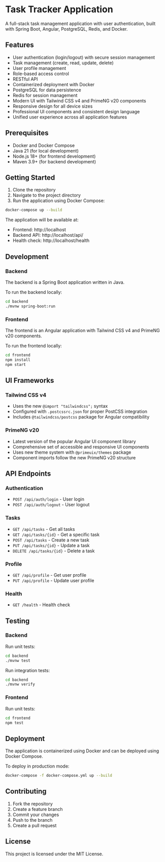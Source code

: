 # Task Tracker Application

A full-stack task management application with user authentication, built with Spring Boot, Angular, PostgreSQL, Redis, and Docker.

## Features

- User authentication (login/logout) with secure session management
- Task management (create, read, update, delete)
- User profile management
- Role-based access control
- RESTful API
- Containerized deployment with Docker
- PostgreSQL for data persistence
- Redis for session management
- Modern UI with Tailwind CSS v4 and PrimeNG v20 components
- Responsive design for all device sizes
- Professional UI components and consistent design language
- Unified user experience across all application features

## Prerequisites

- Docker and Docker Compose
- Java 21 (for local development)
- Node.js 18+ (for frontend development)
- Maven 3.9+ (for backend development)

## Getting Started

1. Clone the repository
2. Navigate to the project directory
3. Run the application using Docker Compose:

```bash
docker-compose up --build
```

The application will be available at:
- Frontend: http://localhost
- Backend API: http://localhost/api/
- Health check: http://localhost/health

## Development

### Backend

The backend is a Spring Boot application written in Java.

To run the backend locally:
```bash
cd backend
./mvnw spring-boot:run
```

### Frontend

The frontend is an Angular application with Tailwind CSS v4 and PrimeNG v20 components.

To run the frontend locally:
```bash
cd frontend
npm install
npm start
```

## UI Frameworks

### Tailwind CSS v4
- Uses the new `@import "tailwindcss";` syntax
- Configured with `.postcssrc.json` for proper PostCSS integration
- Includes `@tailwindcss/postcss` package for Angular compatibility

### PrimeNG v20
- Latest version of the popular Angular UI component library
- Comprehensive set of accessible and responsive UI components
- Uses new theme system with `@primeuix/themes` package
- Component imports follow the new PrimeNG v20 structure

## API Endpoints

### Authentication
- `POST /api/auth/login` - User login
- `POST /api/auth/logout` - User logout

### Tasks
- `GET /api/tasks` - Get all tasks
- `GET /api/tasks/{id}` - Get a specific task
- `POST /api/tasks` - Create a new task
- `PUT /api/tasks/{id}` - Update a task
- `DELETE /api/tasks/{id}` - Delete a task

### Profile
- `GET /api/profile` - Get user profile
- `PUT /api/profile` - Update user profile

### Health
- `GET /health` - Health check

## Testing

### Backend

Run unit tests:
```bash
cd backend
./mvnw test
```

Run integration tests:
```bash
cd backend
./mvnw verify
```

### Frontend

Run unit tests:
```bash
cd frontend
npm test
```

## Deployment

The application is containerized using Docker and can be deployed using Docker Compose.

To deploy in production mode:
```bash
docker-compose -f docker-compose.yml up --build
```

## Contributing

1. Fork the repository
2. Create a feature branch
3. Commit your changes
4. Push to the branch
5. Create a pull request

## License

This project is licensed under the MIT License.